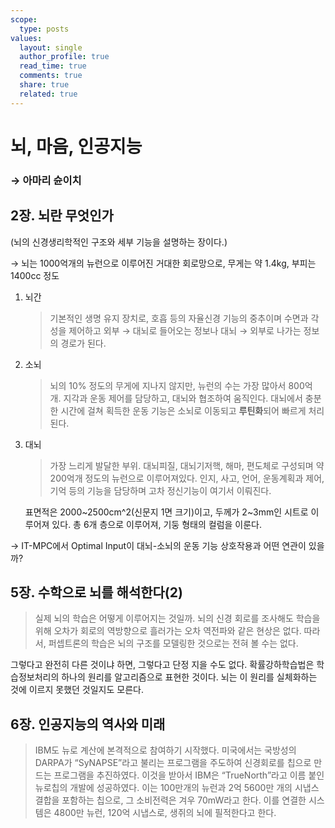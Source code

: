 ```yaml
---
scope:
  type: posts
values:
  layout: single
  author_profile: true
  read_time: true
  comments: true
  share: true
  related: true
---
```


# 뇌, 마음, 인공지능

### → 아마리 슌이치

## 2장. 뇌란 무엇인가

(뇌의 신경생리학적인 구조와 세부 기능을 설명하는 장이다.)

→ 뇌는 1000억개의 뉴런으로 이루어진 거대한 회로망으로, 무게는 약 1.4kg, 부피는 1400cc 정도

1. 뇌간

   > 기본적인 생명 유지 장치로, 호흡 등의 자율신경 기능의 중추이며
   > 수면과 각성을 제어하고 외부 → 대뇌로 들어오는 정보나
   > 대뇌 → 외부로 나가는 정보의 경로가 된다.

2. 소뇌

   > 뇌의 10% 정도의 무게에 지나지 않지만, 뉴런의 수는 가장 많아서 800억 개.
   > 지각과 운동 제어를 담당하고, 대뇌와 협조하여 움직인다.
   > 대뇌에서 충분한 시간에 걸쳐 획득한 운동 기능은 소뇌로 이동되고 **루틴화**되어 빠르게 처리된다.

3. 대뇌

   > 가장 느리게 발달한 부위.
   > 대뇌피질, 대뇌기저핵, 해마, 편도체로 구성되며 약 200억개 정도의 뉴런으로 이루어져있다.
   > 인지, 사고, 언어, 운동계획과 제어, 기억 등의 기능을 담당하며 고차 정신기능이 여기서 이뤄진다.

   표면적은 2000~2500cm^2(신문지 1면 크기)이고, 두께가 2~3mm인 시트로 이루어져 있다.
   총 6개 층으로 이루어져, 기둥 형태의 컬럼을 이룬다.

   >

→ IT-MPC에서 Optimal Input이 대뇌-소뇌의 운동 기능 상호작용과 어떤 연관이 있을까?

## 5장. 수학으로 뇌를 해석한다(2)

> 실제 뇌의 학습은 어떻게 이루어지는 것일까.
> 뇌의 신경 회로를 조사해도 학습을 위해 오차가 회로의 역방향으로 흘러가는 오차 역전파와 같은 현상은 없다.
> 따라서, 퍼셉트론의 학습은 뇌의 구조를 모델링한 것으로는 전혀 볼 수는 없다.

그렇다고 완전히 다른 것이냐 하면, 그렇다고 단정 지을 수도 없다. 확률강하학습법은 학습정보처리의 하나의 원리를 알고리즘으로 표현한 것이다. 뇌는 이 원리를 실체화하는 것에 이르지 못했던 것일지도 모른다.

>

## 6장. 인공지능의 역사와 미래

> IBM도 뉴로 계산에 본격적으로 참여하기 시작했다. 미국에서는 국방성의 DARPA가 “SyNAPSE”라고 불리는 프로그램을 주도하여 신경회로를 칩으로 만드는 프로그램을 추진하였다. 이것을 받아서 IBM은 “TrueNorth”라고 이름 붙인 뉴로칩의 개발에 성공하였다.
> 이는 100만개의 뉴런과 2억 5600만 개의 시냅스 결합을 포함하는 칩으로, 그 소비전력은 겨우 70mW라고 한다. 이를 연결한 시스템은 4800만 뉴런, 120억 시냅스로, 생쥐의 뇌에 필적한다고 한다.
